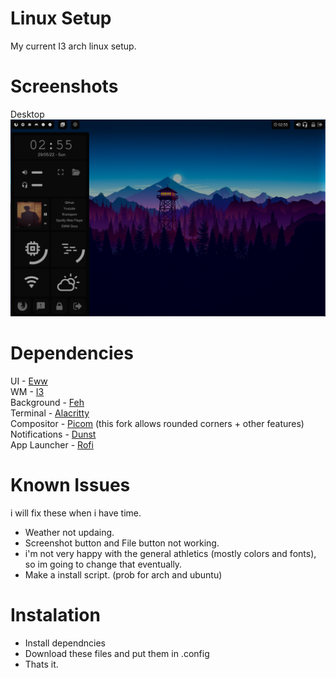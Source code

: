 # Linux Setup 
My current I3 arch linux setup.

# Screenshots
Desktop <br>
![screenshot1](https://github.com/Gwyd0/Linuxsetup/blob/main/dunst/img/2022-05-29-screenshot_000.png?raw=true) <br>

# Dependencies
UI - [Eww](https://github.com/elkowar/eww) <br />
WM - [I3](https://wiki.archlinux.org/title/I3) <br />
Background - [Feh](https://wiki.archlinux.org/title/Feh) <br />
Terminal - [Alacritty](https://wiki.archlinux.org/title/Alacritty) <br />
Compositor - [Picom](https://aur.archlinux.org/packages/picom-rounded-corners) (this fork allows rounded corners + other features)<br />
Notifications - [Dunst](https://wiki.archlinux.org/title/Dunst) <br />
App Launcher - [Rofi](https://github.com/davatorium/rofi) <br />

# Known Issues
i will fix these when i have time.
* Weather not updaing.
* Screenshot button and File button not working.
* i'm not very happy with the general athletics (mostly colors and fonts), so im going to change that eventually.
* Make a install script. (prob for arch and ubuntu)

# Instalation
* Install dependncies
* Download these files and put them in .config
* Thats it.

